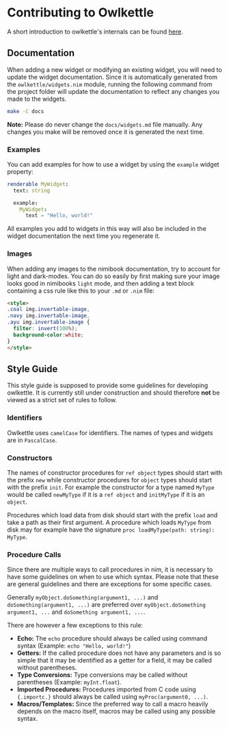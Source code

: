 # Contributing to Owlkettle

A short introduction to owlkettle's internals can be found [here](https://can-lehmann.github.io/owlkettle/book/internals.html).

## Documentation

When adding a new widget or modifying an existing widget, you will need to update the widget documentation.
Since it is automatically generated from the `owlkettle/widgets.nim` module, running the following command from the project folder will update the documentation to reflect any changes you made to the widgets.

```bash
make -C docs
```

**Note:** Please do never change the `docs/widgets.md` file manually.
Any changes you make will be removed once it is generated the next time.

### Examples

You can add examples for how to use a widget by using the `example` widget property:

```nim
renderable MyWidget:
  text: string

  example:
    MyWidget:
      text = "Hello, world!"
```

All examples you add to widgets in this way will also be included in the widget documentation the next time you regenerate it.

### Images

When adding any images to the nimibook documentation, try to account for light and dark-modes.
You can do so easily by first making sure your image looks good in nimibooks `light` mode,
and then adding a text block containing a css rule like this to your `.md` or `.nim` file:

```html
<style>
.coal img.invertable-image,
.navy img.invertable-image,
.ayu img.invertable-image {
  filter: invert(100%);
  background-color:white;
}
</style>
```

## Style Guide

This style guide is supposed to provide some guidelines for developing owlkettle.
It is currently still under construction and should therefore **not** be viewed as a strict set of rules to follow.

### Identifiers

Owlkettle uses `camelCase` for identifiers.
The names of types and widgets are in `PascalCase`.

### Constructors

The names of constructor procedures for `ref object` types should start with the prefix `new` while constructor procedures for `object` types should start with the prefix `init`.
For example the constructor for a type named `MyType` would be called `newMyType` if it is a `ref object` and `initMyType` if it is an `object`.

Procedures which load data from disk should start with the prefix `load` and take a path as their first argument.
A procedure which loads `MyType` from disk may for example have the signature `proc loadMyType(path: string): MyType`.

### Procedure Calls

Since there are multiple ways to call procedures in nim, it is necessary to have some guidelines on when to use which syntax.
Please note that these are general guidelines and there are exceptions for some specific cases.

Generally `myObject.doSomething(argument1, ...)` and `doSomething(argument1, ...)` are preferred over `myObject.doSomething argument1, ...` and `doSomething argument1, ...`.

There are however a few exceptions to this rule:

- **Echo:** The `echo` procedure should always be called using command syntax (Example: `echo "Hello, world!"`)
- **Getters:** If the called procedure does not have any parameters and is so simple that it may be identified as a  getter for a field, it may be called without parentheses.
- **Type Conversions:** Type conversions may be called without parentheses (Example: `myInt.float`).
- **Imported Procedures:** Procedures imported from C code using `{.importc.}` should always be called using `myProc(argument0, ...)`.
- **Macros/Templates:** Since the preferred way to call a macro heavily depends on the macro itself, macros may be called using any possible syntax.

